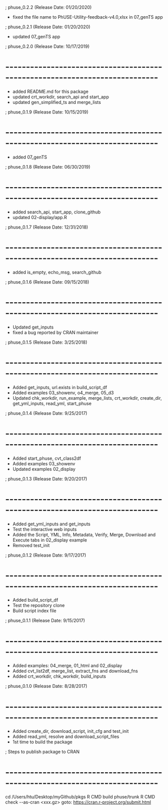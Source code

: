 ; phuse_0.2.2 (Release Date: 01/20/2020)
* fixed the file name to PhUSE-Utility-feedback-v4.0,xlsx in 07_genTS app

; phuse_0.2.1 (Release Date: 01/20/2020)
* updated 07_genTS app

; phuse_0.2.0 (Release Date: 10/17/2019)
# ---------------------------------------------------------------------------
* added README.md for this package
* updated crt_workdir, search_api and start_app
* updated gen_simplified_ts and merge_lists

; phuse_0.1.9 (Release Date: 10/15/2019)
# ---------------------------------------------------------------------------
* added 07_genTS

; phuse_0.1.8 (Release Date: 06/30/2019)
# ---------------------------------------------------------------------------
* added search_api, start_app, clone_github
* updated 02-display/app.R

; phuse_0.1.7 (Release Date: 12/31/2018)
# ---------------------------------------------------------------------------
* added is_empty, echo_msg, search_github

; phuse_0.1.6 (Release Date: 09/15/2018)
# ---------------------------------------------------------------------------
* Updated get_inputs
* fixed a bug reported by CRAN maintainer 

; phuse_0.1.5 (Release Date: 3/25/2018)
# ---------------------------------------------------------------------------
* Added get_inputs, url.exists in build_script_df
* Added examples 03_showenv, o4_merge, 05_d3
* Updated chk_workdir, run_example, merge_lists, crt_workdir, create_dir,
  get_yml_inputs, read_yml, start_phuse

; phuse_0.1.4 (Release Date: 9/25/2017)
# ---------------------------------------------------------------------------
* Added start_phuse, cvt_class2df
* Added examples 03_showenv
* Updated examples 02_display

; phuse_0.1.3 (Release Date: 9/20/2017)
# ---------------------------------------------------------------------------
* Added get_yml_inputs and get_inputs
* Test the interactive web inputs
* Added the Script, YML, Info, Metadata, Verify, Merge, Download and Execute
  tabs in 02_display example
* Removed test_init

; phuse_0.1.2 (Release Date: 9/17/2017)
# ---------------------------------------------------------------------------
* Added build_script_df
* Test the repository clone
* Build script index file

; phuse_0.1.1 (Release Date: 9/15/2017)
# ---------------------------------------------------------------------------
* Added examples: 04_merge, 01_html and 02_display
* Added cvt_list2df, merge_list, extract_fns and download_fns
* Added crt_workdir, chk_workdir, build_inputs

; phuse_0.1.0 (Release Date: 8/28/2017)
# ---------------------------------------------------------------------------
* Added create_dir, download_script, init_cfg and test_init
* Added read_yml, resolve and download_script_files
* 1st time to build the package

; Steps to publish package to CRAN 
# ---------------------------------------------------------------------------
cd /Users/htu/Desktop/myGithub/pkgs
R CMD build phuse/trunk
R CMD check --as-cran <xxx.gz>
goto: https://cran.r-project.org/submit.html


